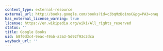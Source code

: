 ```yaml
---
content_type: external-resource
external_url: http://books.google.com/books?id=c3bqMzBoinsC&pg=PA3=onepage
has_external_license_warning: true
license: https://en.wikipedia.org/wiki/All_rights_reserved
status: ''
title: Google Books
uid: b8f0d3c4-9eac-49ab-a3a3-5d92f93c2dca
wayback_url: ''
---
```

